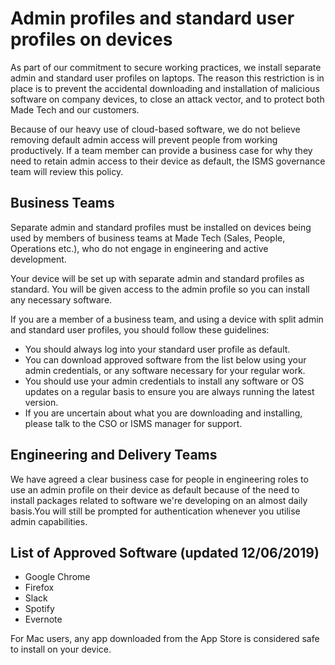 # Admin profiles and standard user profiles on devices

As part of our commitment to secure working practices, we install separate admin and standard user profiles on laptops. The reason this restriction is in place is to prevent the accidental downloading and installation of malicious software on company devices, to close an attack vector, and to protect both Made Tech and our customers.

Because of our heavy use of cloud-based software, we do not believe removing default admin access will prevent people from working productively. If a team member can provide a business case for why they need to retain admin access to their device as default, the ISMS governance team will review this policy.

## Business Teams

Separate admin and standard profiles must be installed on devices being used by members of business teams at Made Tech (Sales, People, Operations etc.), who do not engage in engineering and active development.

Your device will be set up with separate admin and standard profiles as standard. You will be given access to the admin profile so you can install any necessary software.

If you are a member of a business team, and using a device with split admin and standard user profiles, you should follow these guidelines:
 - You should always log into your standard user profile as default.
 - You can download approved software from the list below using your admin credentials, or any software necessary for your regular work.
 - You should use your admin credentials to install any software or OS updates on a regular basis to ensure you are always running the latest version. 
 - If you are uncertain about what you are downloading and installing, please talk to the CSO or ISMS manager for support. 


## Engineering and Delivery Teams

We have agreed a clear business case for people in engineering roles to use an admin profile on their device as default because of the need to install packages related to software we're developing on an almost daily basis.You will still be prompted for authentication whenever you utilise admin capabilities.

## List of Approved Software (updated 12/06/2019)
 - Google Chrome
 - Firefox
 - Slack
 - Spotify
 - Evernote

 For Mac users, any app downloaded from the App Store is considered safe to install on your device.

